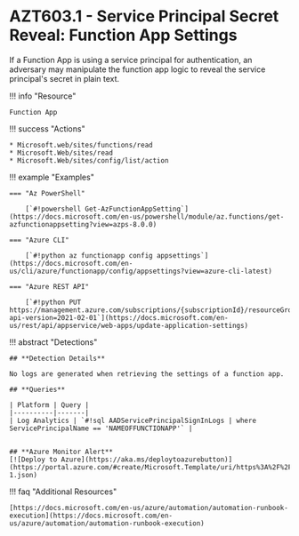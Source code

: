 # AZT603.1 - Service Principal Secret Reveal: Function App Settings

If a Function App is using a service principal for authentication, an adversary may manipulate the function app logic to reveal the service principal's secret in plain text.

!!! info "Resource" 

	Function App

!!! success "Actions"

	* Microsoft.web/sites/functions/read
	* Microsoft.Web/sites/read
	* Microsoft.Web/sites/config/list/action

!!! example "Examples"

    === "Az PowerShell" 

		[`#!powershell Get-AzFunctionAppSetting`](https://docs.microsoft.com/en-us/powershell/module/az.functions/get-azfunctionappsetting?view=azps-8.0.0)
			
	=== "Azure CLI"
	
		[`#!python az functionapp config appsettings`](https://docs.microsoft.com/en-us/cli/azure/functionapp/config/appsettings?view=azure-cli-latest)

	=== "Azure REST API"
	
		[`#!python PUT https://management.azure.com/subscriptions/{subscriptionId}/resourceGroups/{resourceGroupName}/providers/Microsoft.Web/sites/{name}/config/appsettings?api-version=2021-02-01`](https://docs.microsoft.com/en-us/rest/api/appservice/web-apps/update-application-settings)	

!!! abstract "Detections"

	## **Detection Details**

	No logs are generated when retrieving the settings of a function app.
	
	## **Queries**

	| Platform | Query |
    |----------|-------|
	| Log Analytics | `#!sql AADServicePrincipalSignInLogs | where  ServicePrincipalName == 'NAMEOFFUNCTIONAPP'` |	
		

	## **Azure Monitor Alert**
	[![Deploy to Azure](https://aka.ms/deploytoazurebutton)](https://portal.azure.com/#create/Microsoft.Template/uri/https%3A%2F%2Fraw.githubusercontent.com%2Fmicrosoft%2FAzDetectSuite%2Fmain%2FAzureThreatResearchMatrix%2FCredentialAccess%2FAZT603%2FAZT603-1.json)


!!! faq "Additional Resources"

	[https://docs.microsoft.com/en-us/azure/automation/automation-runbook-execution](https://docs.microsoft.com/en-us/azure/automation/automation-runbook-execution)
